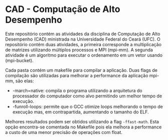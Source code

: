 # CAD - Computação de Alto Desempenho

Este repositório contém as atividades da disciplina de Computação de Alto Desempenho (CAD) ministrada na Universidade Federal do Ceará (UFC). O repositório contém duas atividades, a primeira corresponde a multiplicação de matrizes utilizando múltiplos processos e MPI (mpi-mm). A segunda atividade é um algoritmo para executar o ordenamento em um vetor usando (mpi-bucket).

Cada pasta contém um makefile para compilar a aplicação. Duas flags de compilação são utilizadas para melhorar a performance da aplicação mpi-mm, são elas:

* -march=native: compila o programa utilizando a arquitetura do processador do computador como alvo permitindo um melhor tempo de execução. 
* -funroll-loops: permite que o GCC otimize loops melhorando o tempo de execução mas, em contrapartida, aumentando o tamanho do ELF.

Melhores resultados podem ser obtidos utilizando a flag `-ffast-math`. Esta opção encontra-se comentada no Makefile pois ela melhora a performance a custo de uma menor precisão de operações com float.